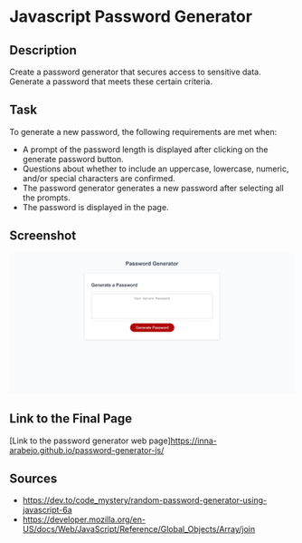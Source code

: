 # Javascript Password Generator 

## Description
Create a password generator that secures access to sensitive data. Generate a password that meets these certain criteria. 

## Task
To generate a new password, the following requirements are met when:
- A prompt of the password length is displayed after clicking on the generate password button.
- Questions about whether to include an uppercase, lowercase, numeric, and/or special characters are confirmed.
- The password generator generates a new password after selecting all the prompts.
- The password is displayed in the page.

## Screenshot
![Password generator screenshot](./css/images/password-generator.jpg)

## Link to the Final Page
[Link to the password generator web page]https://inna-arabejo.github.io/password-generator-js/

## Sources
- https://dev.to/code_mystery/random-password-generator-using-javascript-6a
- https://developer.mozilla.org/en-US/docs/Web/JavaScript/Reference/Global_Objects/Array/join